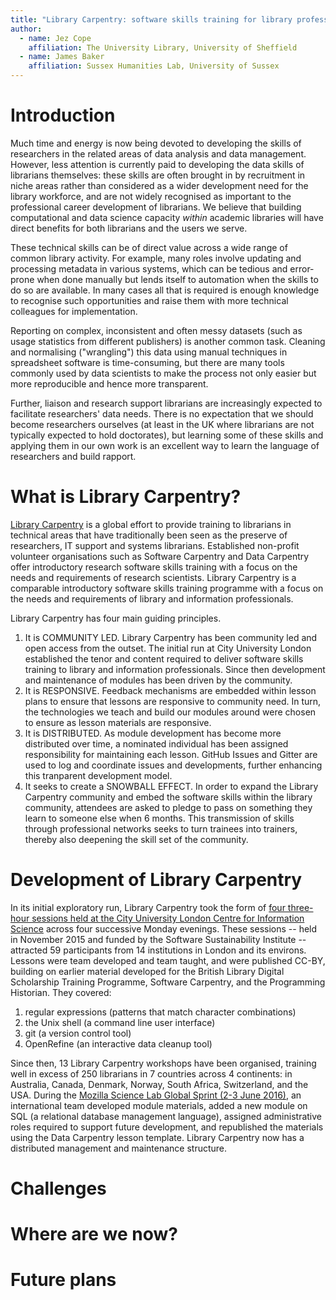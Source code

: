 ```yaml
---
title: "Library Carpentry: software skills training for library professionals"
author:
  - name: Jez Cope
    affiliation: The University Library, University of Sheffield
  - name: James Baker
    affiliation: Sussex Humanities Lab, University of Sussex
---
```


# Introduction

Much time and energy is now being devoted to developing the skills of researchers in the related areas of data analysis and data management. However, less attention is currently paid to developing the data skills of librarians themselves: these skills are often brought in by recruitment in niche areas rather than considered as a wider development need for the library workforce, and are not widely recognised as important to the professional career development of librarians. We believe that building computational and data science capacity *within* academic libraries will have direct benefits for both librarians and the users we serve.

These technical skills can be of direct value across a wide range of common library activity. For example, many roles involve updating and processing metadata in various systems, which can be tedious and error-prone when done manually but lends itself to automation when the skills to do so are available. In many cases all that is required is enough knowledge to recognise such opportunities and raise them with more technical colleagues for implementation.

Reporting on complex, inconsistent and often messy datasets (such as usage statistics from different publishers) is another common task. Cleaning and normalising ("wrangling") this data using manual techniques in spreadsheet software is time-consuming, but there are many tools commonly used by data scientists to make the process not only easier but more reproducible and hence more transparent.

Further, liaison and research support librarians are increasingly expected to facilitate researchers' data needs. There is no expectation that we should become researchers ourselves (at least in the UK where librarians are not typically expected to hold doctorates), but learning some of these skills and applying them in our own work is an excellent way to learn the language of researchers and build rapport.

# What is Library Carpentry?

[Library Carpentry](http://librarycarpentry.github.io) is a global effort to provide training to librarians in technical areas that have traditionally been seen as the preserve of researchers, IT support and systems librarians. Established non-profit volunteer organisations such as Software Carpentry and Data Carpentry offer introductory research software skills training with a focus on the needs and requirements of research scientists. Library Carpentry is a comparable introductory software skills training programme with a focus on the needs and requirements of library and information professionals.

Library Carpentry has four main guiding principles.

1. It is COMMUNITY LED. Library Carpentry has been community led and open access from the outset. The initial run at City University London established the tenor and content required to deliver software skills training to library and information professionals. Since then development and maintenance of modules has been driven by the community.
2. It is RESPONSIVE. Feedback mechanisms are embedded within lesson plans to ensure that lessons are responsive to community need. In turn, the technologies we teach and build our modules around were chosen to ensure as lesson materials are responsive.
3. It is DISTRIBUTED. As module development has become more distributed over time, a nominated individual has been assigned responsibility for maintaining each lesson. GitHub Issues and Gitter are used to log and coordinate issues and developments, further enhancing this tranparent development model.
4. It seeks to create a SNOWBALL EFFECT. In order to expand the Library Carpentry community and embed the software skills within the library community, attendees are asked to pledge to pass on something they learn to someone else when 6 months. This transmission of skills through professional networks seeks to turn trainees into trainers, thereby also deepening the skill set of the community.

# Development of Library Carpentry

In its initial exploratory run, Library Carpentry took the form of [four three-hour sessions held at the City University London Centre for Information Science](http://librarycarpentry.github.io/outline/) across four successive Monday evenings. These sessions -- held in November 2015 and funded by the Software Sustainability Institute -- attracted 59 participants from 14 institutions in London and its environs. Lessons were team developed and team taught, and were published CC-BY, building on earlier material developed for the British Library Digital Scholarship Training Programme, Software Carpentry, and the Programming Historian. They covered:

1. regular expressions (patterns that match character combinations)
2. the Unix shell (a command line user interface)
3. git (a version control tool)
4. OpenRefine (an interactive data cleanup tool) 

Since then, 13 Library Carpentry workshops have been organised, training well in excess of 250 librarians in 7 countries across 4 continents: in Australia, Canada, Denmark, Norway, South Africa, Switzerland, and the USA. During the [Mozilla Science Lab Global Sprint (2-3 June 2016)](https://science.mozilla.org/programs/events/global-sprint-2016), an international team developed module materials, added a new module on SQL (a relational database management language), assigned administrative roles required to support future development, and republished the materials using the Data Carpentry lesson template. Library Carpentry now has a distributed management and maintenance structure.

# Challenges



# Where are we now?



# Future plans

